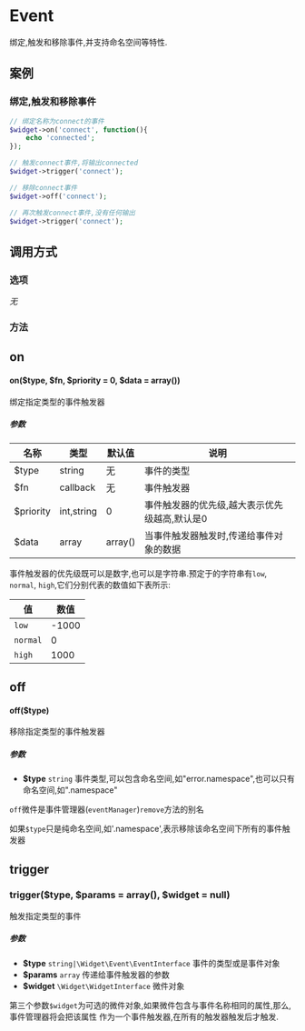 Event
=====

绑定,触发和移除事件,并支持命名空间等特性.

案例
----

### 绑定,触发和移除事件
```php
// 绑定名称为connect的事件
$widget->on('connect', function(){
    echo 'connected';
});

// 触发connect事件,将输出connected
$widget->trigger('connect');

// 移除connect事件
$widget->off('connect');

// 再次触发connect事件,没有任何输出
$widget->trigger('connect');
```

调用方式
--------

### 选项

*无*

### 方法

on
--
#### on($type, $fn, $priority = 0, $data = array())
绑定指定类型的事件触发器

##### 参数

| 名称      | 类型          | 默认值    | 说明                                          |
|-----------|---------------|-----------|-----------------------------------------------|
| $type     | string        | 无        | 事件的类型                                    |
| $fn       | callback      | 无        | 事件触发器                                    |
| $priority | int,string    | 0         | 事件触发器的优先级,越大表示优先级越高,默认是0 |
| $data     | array         | array()   | 当事件触发器触发时,传递给事件对象的数据       |

事件触发器的优先级既可以是数字,也可以是字符串.预定于的字符串有`low`, `normal`, `high`,它们分别代表的数值如下表所示:

| 值       | 数值     |
|----------|----------|
| `low`    | -1000    |
| `normal` | 0        |
| `high`   | 1000     |

off
---
####  off($type)
移除指定类型的事件触发器

##### 参数
* **$type** `string` 事件类型,可以包含命名空间,如"error.namespace",也可以只有命名空间,如".namespace"

`off`微件是事件管理器(`eventManager`)`remove`方法的别名

如果`$type`只是纯命名空间,如'.namespace',表示移除该命名空间下所有的事件触发器

trigger
------
### trigger($type, $params = array(), $widget = null)
触发指定类型的事件

##### 参数
* **$type** `string|\Widget\Event\EventInterface` 事件的类型或是事件对象
* **$params** `array` 传递给事件触发器的参数
* **$widget** `\Widget\WidgetInterface` 微件对象


第三个参数`$widget`为可选的微件对象,如果微件包含与事件名称相同的属性,那么,事件管理器将会把该属性
作为一个事件触发器,在所有的触发器触发后才触发.
